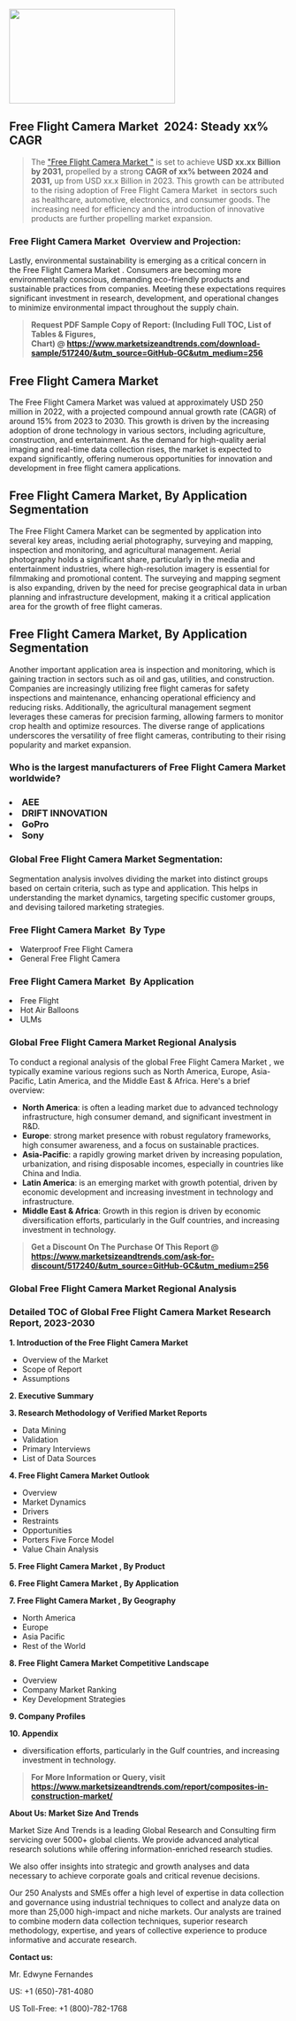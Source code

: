 <p><img class="alignnone size-medium wp-image-20088" src="https://ffe5etoiles.com/wp-content/uploads/2024/12/MST1-300x171.png" alt="" width="300" height="171" /></p><h2 id="ember46" class="ember-view reader-text-block__heading-2">Free Flight Camera Market &nbsp;2024: Steady&nbsp;xx% CAGR</h2><blockquote id="ember47" class="ember-view reader-text-block__blockquote">The&nbsp;<a class="app-aware-link " href="https://www.marketsizeandtrends.com/download-sample/517240/&utm_source=GitHub-GC&utm_medium=256" target="_blank" data-test-app-aware-link="">"Free Flight Camera Market "</a>&nbsp;is set to achieve&nbsp;<strong>USD&nbsp;xx.xx&nbsp;Billion by 2031,</strong>&nbsp;propelled by a strong&nbsp;<strong>CAGR of&nbsp;xx% between 2024 and 2031,</strong>&nbsp;up from USD xx.x Billion in 2023. This growth can be attributed to the rising adoption of&nbsp;Free Flight Camera Market &nbsp;in sectors such as healthcare, automotive, electronics, and consumer goods. The increasing need for efficiency and the introduction of innovative products are further propelling market expansion.</blockquote><h3 id="ember48" class="ember-view reader-text-block__heading-3">Free Flight Camera Market &nbsp;Overview and Projection:</h3><p id="ember49" class="ember-view reader-text-block__paragraph">Lastly, environmental sustainability is emerging as a critical concern in the&nbsp;Free Flight Camera Market . Consumers are becoming more environmentally conscious, demanding eco-friendly products and sustainable practices from companies. Meeting these expectations requires significant investment in research, development, and operational changes to minimize environmental impact throughout the supply chain.</p><blockquote id="ember50" class="ember-view reader-text-block__blockquote"><strong>Request PDF Sample Copy of Report: (Including Full TOC, List of Tables &amp; Figures, Chart)&nbsp;@&nbsp;<strong><a href="https://www.marketsizeandtrends.com/download-sample/517240/&utm_source=GitHub-GC&utm_medium=256" target="_blank">https://www.marketsizeandtrends.com/download-sample/517240/&utm_source=GitHub-GC&utm_medium=256</a></strong></strong></blockquote><h3 class=""> <h2>Free Flight Camera Market</h2><p>The Free Flight Camera Market was valued at approximately USD 250 million in 2022, with a projected compound annual growth rate (CAGR) of around 15% from 2023 to 2030. This growth is driven by the increasing adoption of drone technology in various sectors, including agriculture, construction, and entertainment. As the demand for high-quality aerial imaging and real-time data collection rises, the market is expected to expand significantly, offering numerous opportunities for innovation and development in free flight camera applications.</p><h2>Free Flight Camera Market, By Application Segmentation</h2><p>The Free Flight Camera Market can be segmented by application into several key areas, including aerial photography, surveying and mapping, inspection and monitoring, and agricultural management. Aerial photography holds a significant share, particularly in the media and entertainment industries, where high-resolution imagery is essential for filmmaking and promotional content. The surveying and mapping segment is also expanding, driven by the need for precise geographical data in urban planning and infrastructure development, making it a critical application area for the growth of free flight cameras.</p><h2>Free Flight Camera Market, By Application Segmentation</h2><p>Another important application area is inspection and monitoring, which is gaining traction in sectors such as oil and gas, utilities, and construction. Companies are increasingly utilizing free flight cameras for safety inspections and maintenance, enhancing operational efficiency and reducing risks. Additionally, the agricultural management segment leverages these cameras for precision farming, allowing farmers to monitor crop health and optimize resources. The diverse range of applications underscores the versatility of free flight cameras, contributing to their rising popularity and market expansion.</p></h3><h3 id="" class="">Who is the largest manufacturers of&nbsp;Free Flight Camera Market worldwide?</h3><h3 class=""></Li><Li>AEE</Li><Li> DRIFT INNOVATION</Li><Li> GoPro</Li><Li> Sony</h3><h3 id="ember53" class="ember-view reader-text-block__heading-3">Global&nbsp;Free Flight Camera Market Segmentation:</h3><p id="ember54" class="ember-view reader-text-block__paragraph">Segmentation analysis involves dividing the market into distinct groups based on certain criteria, such as type and application. This helps in understanding the market dynamics, targeting specific customer groups, and devising tailored marketing strategies.</p><h3 id="" class="">Free Flight Camera Market &nbsp;By Type</h3><p></Li><Li>Waterproof Free Flight Camera</Li><Li> General Free Flight Camera</p><h3 id="" class="">Free Flight Camera Market &nbsp;By Application</h3><p class=""></Li><Li>Free Flight</Li><Li> Hot Air Balloons</Li><Li> ULMs</p><h3 id="ember62" class="ember-view reader-text-block__heading-3">Global Free Flight Camera Market Regional Analysis</h3><p id="ember63" class="ember-view reader-text-block__paragraph">To conduct a regional analysis of the global Free Flight Camera Market , we typically examine various regions such as North America, Europe, Asia-Pacific, Latin America, and the Middle East &amp; Africa. Here's a brief overview:</p><ul><li><strong>North America</strong>: is often a leading market due to advanced technology infrastructure, high consumer demand, and significant investment in R&amp;D.</li><li><strong>Europe</strong>: strong market presence with robust regulatory frameworks, high consumer awareness, and a focus on sustainable practices.</li><li><strong>Asia-Pacific</strong>: a rapidly growing market driven by increasing population, urbanization, and rising disposable incomes, especially in countries like China and India.</li><li><strong>Latin America</strong>: is an emerging market with growth potential, driven by economic development and increasing investment in technology and infrastructure.</li><li><strong>Middle East &amp; Africa</strong>: Growth in this region is driven by economic diversification efforts, particularly in the Gulf countries, and increasing investment in technology.</li></ul><blockquote id="ember61" class="ember-view reader-text-block__blockquote"><strong>Get a Discount On The Purchase Of This Report @ <strong><a href="https://html-cleaner.com/" target="">https://www.marketsizeandtrends.com/ask-for-discount/517240/&utm_source=GitHub-GC&utm_medium=256</a></strong></strong></blockquote><h3 id="ember62" class="ember-view reader-text-block__heading-3">Global Free Flight Camera Market Regional Analysis</h3><h3 id="" class="">Detailed TOC of Global Free Flight Camera Market Research Report, 2023-2030</h3><p id="" class=""><strong>1. Introduction of the Free Flight Camera Market </strong></p><ul><li>Overview of the Market</li><li>Scope of Report</li><li>Assumptions</li></ul><p id="" class=""><strong>2. Executive Summary</strong></p><p id="" class=""><strong>3. Research Methodology of Verified Market Reports</strong></p><ul><li>Data Mining</li><li>Validation</li><li>Primary Interviews</li><li>List of Data Sources</li></ul><p id="" class=""><strong>4. Free Flight Camera Market Outlook</strong></p><ul><li>Overview</li><li>Market Dynamics</li><li>Drivers</li><li>Restraints</li><li>Opportunities</li><li>Porters Five Force Model</li><li>Value Chain Analysis</li></ul><p id="" class=""><strong>5. Free Flight Camera Market , By Product</strong></p><p id="" class=""><strong>6. Free Flight Camera Market , By Application</strong></p><p id="" class=""><strong>7. Free Flight Camera Market , By Geography</strong></p><ul><li>North America</li><li>Europe</li><li>Asia Pacific</li><li>Rest of the World</li></ul><p id="" class=""><strong>8. Free Flight Camera Market Competitive Landscape</strong></p><ul><li>Overview</li><li>Company Market Ranking</li><li>Key Development Strategies</li></ul><p id="" class=""><strong>9. Company Profiles</strong></p><p id="" class=""><strong>10. Appendix</strong></p><ul><li>diversification efforts, particularly in the Gulf countries, and increasing investment in technology.</li></ul><blockquote id="ember65" class="ember-view reader-text-block__blockquote"><strong>For More Information or Query, visit <strong><strong><a href="https://html-cleaner.com/" target="">https://www.marketsizeandtrends.com/report/composites-in-construction-market/</a></strong></strong></strong></blockquote><p id="" class=""><strong>About Us: Market Size And Trends</strong></p><p id="" class="">Market Size And Trends is a leading Global Research and Consulting firm servicing over 5000+ global clients. We provide advanced analytical research solutions while offering information-enriched research studies.</p><p id="" class="">We also offer insights into strategic and growth analyses and data necessary to achieve corporate goals and critical revenue decisions.</p><p id="" class="">Our 250 Analysts and SMEs offer a high level of expertise in data collection and governance using industrial techniques to collect and analyze data on more than 25,000 high-impact and niche markets. Our analysts are trained to combine modern data collection techniques, superior research methodology, expertise, and years of collective experience to produce informative and accurate research.</p><p id="" class=""><strong>Contact us:</strong></p><p id="" class="">Mr. Edwyne Fernandes</p><p id="" class="">US: +1 (650)-781-4080</p><p id="" class="">US Toll-Free: +1 (800)-782-1768</p>
